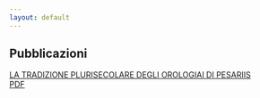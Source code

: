 ```yaml
---
layout: default
---
```


## Pubblicazioni

[LA TRADIZIONE PLURISECOLARE DEGLI OROLOGIAI DI PESARIIS](https://alceosolari.github.io/OrologiaiPesariis/) <br>
[PDF](https://github.com/alceosolari/OrologiaiPesariis/blob/master/docs/La_tradizione_plurisecolare_degli_orologiai_di_Pesariis.pdf)

